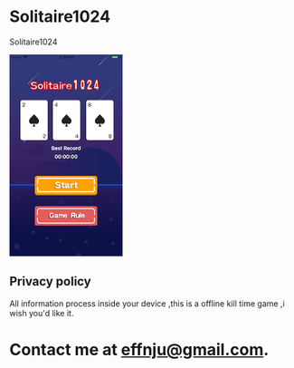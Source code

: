# Solitaire1024
Solitaire1024

![image](https://raw.githubusercontent.com/yiyunsun/Solitaire1024/master/Simulator%20Screen%20Shot%20-%20iPhone%208%20Plus%20-%202019-05-27%20at%2017.34.17的副本.png)
## Privacy policy

All information process inside your device ,this is a offline kill time game ,i wish you'd like it.

# Contact me at effnju@gmail.com.
